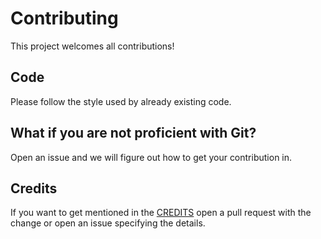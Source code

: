 # Contributing

This project welcomes all contributions!

## Code

Please follow the style used by already existing code.

## What if you are not proficient with Git?

Open an issue and we will figure out how to get your contribution in.

## Credits

If you want to get mentioned in the [CREDITS](https://github.com/randomgoods/node-image-libs/blob/master/CREDITS) open a pull request
with the change or open an issue specifying the details.
